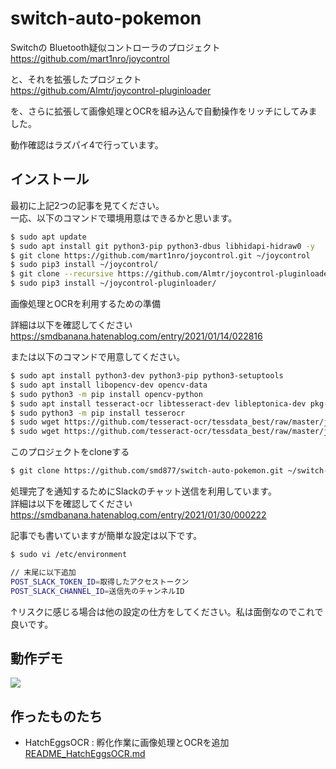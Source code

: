 # switch-auto-pokemon

Switchの Bluetooth疑似コントローラのプロジェクト  
https://github.com/mart1nro/joycontrol

と、それを拡張したプロジェクト  
https://github.com/Almtr/joycontrol-pluginloader

を、さらに拡張して画像処理とOCRを組み込んで自動操作をリッチにしてみました。

動作確認はラズパイ4で行っています。

## インストール

最初に上記2つの記事を見てください。  
一応、以下のコマンドで環境用意はできるかと思います。

```sh
$ sudo apt update
$ sudo apt install git python3-pip python3-dbus libhidapi-hidraw0 -y
$ git clone https://github.com/mart1nro/joycontrol.git ~/joycontrol
$ sudo pip3 install ~/joycontrol/
$ git clone --recursive https://github.com/Almtr/joycontrol-pluginloader.git ~/joycontrol-pluginloader
$ sudo pip3 install ~/joycontrol-pluginloader/
```

画像処理とOCRを利用するための準備

詳細は以下を確認してください  
https://smdbanana.hatenablog.com/entry/2021/01/14/022816

または以下のコマンドで用意してください。

```sh
$ sudo apt install python3-dev python3-pip python3-setuptools
$ sudo apt install libopencv-dev opencv-data
$ sudo python3 -m pip install opencv-python
$ sudo apt install tesseract-ocr libtesseract-dev libleptonica-dev pkg-config
$ sudo python3 -m pip install tesserocr
$ sudo wget https://github.com/tesseract-ocr/tessdata_best/raw/master/jpn.traineddata -O /usr/share/tesseract-ocr/4.00/tessdata/jpn.traineddata
$ sudo wget https://github.com/tesseract-ocr/tessdata_best/raw/master/jpn_vert.traineddata -O /usr/share/tesseract-ocr/4.00/tessdata/jpn_vert.traineddata
```

このプロジェクトをcloneする

```sh
$ git clone https://github.com/smd877/switch-auto-pokemon.git ~/switch-auto-pokemon
```

処理完了を通知するためにSlackのチャット送信を利用しています。  
詳細は以下を確認してください  
https://smdbanana.hatenablog.com/entry/2021/01/30/000222

記事でも書いていますが簡単な設定は以下です。

```sh
$ sudo vi /etc/environment

// 末尾に以下追加
POST_SLACK_TOKEN_ID=取得したアクセストークン
POST_SLACK_CHANNEL_ID=送信先のチャンネルID
```

↑リスクに感じる場合は他の設定の仕方をしてください。私は面倒なのでこれで良いです。

## 動作デモ

[![](http://img.youtube.com/vi/5Pq410SAGIg/0.jpg)](http://www.youtube.com/watch?v=5Pq410SAGIg)

## 作ったものたち

- HatchEggsOCR : 孵化作業に画像処理とOCRを追加 [README_HatchEggsOCR.md](./README_HatchEggsOCR.md)
